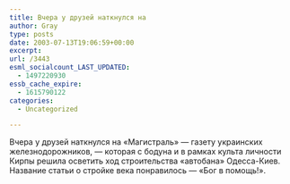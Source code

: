 ```yaml
---
title: Вчера у друзей наткнулся на
author: Gray
type: posts
date: 2003-07-13T19:06:59+00:00
excerpt:
url: /3443
esml_socialcount_LAST_UPDATED:
  - 1497220930
essb_cache_expire:
  - 1615790122
categories:
  - Uncategorized

---
```








Вчера у друзей наткнулся на &#171;Магистраль&#187; &#8212; газету украинских железнодорожников, &#8212; которая с бодуна и в рамках культа личности Кирпы решила осветить ход строительства &#171;автобана&#187; Одесса-Киев. Название статьи о стройке века понравилось &#8212; &#171;Бог в помощь!&#187;.